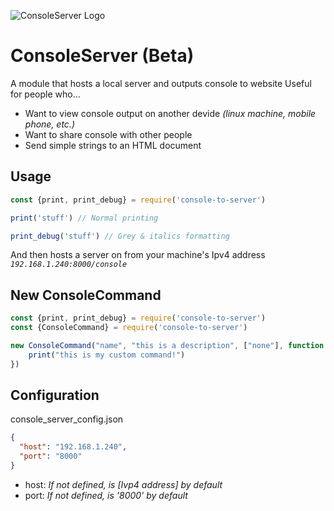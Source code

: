 ![ConsoleServer Logo](https://i.imgur.com/V8PrJZC.png)
# ConsoleServer (Beta)
 A module that hosts a local server and outputs console to website
 Useful for people who...
- Want to view console output on another devide *(linux machine, mobile phone, etc.)*
- Want to share console with other people
- Send simple strings to an HTML document

## Usage
```javascript
const {print, print_debug} = require('console-to-server')

print('stuff') // Normal printing

print_debug('stuff') // Grey & italics formatting
```
And then hosts a server on from your machine's Ipv4 address *``192.168.1.240:8000/console``*

## New ConsoleCommand
```javascript
const {print, print_debug} = require('console-to-server')
const {ConsoleCommand} = require('console-to-server')

new ConsoleCommand("name", "this is a description", ["none"], function () {
    print("this is my custom command!")
})
```

## Configuration
console_server_config.json
```json
{
  "host": "192.168.1.240", 
  "port": "8000"
}
```
- host: *If not defined, is [Ivp4 address] by default*
- port: *If not defined, is '8000' by default*